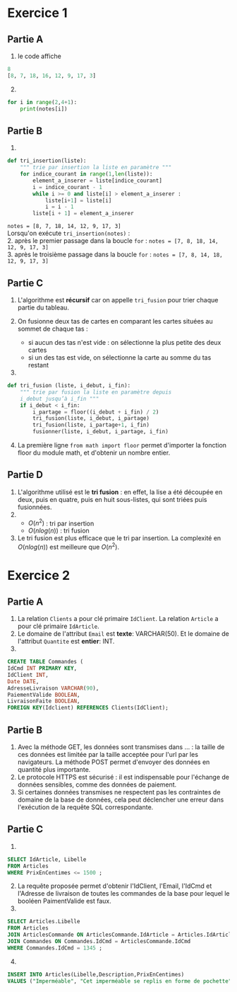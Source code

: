 # Exercice 1
## Partie A

1. le code affiche
```python
8
[8, 7, 18, 16, 12, 9, 17, 3]
```

2.
```python
for i in range(2,4+1):
    print(notes[i])
```
## Partie B
1.
```python
def tri_insertion(liste):
    """ trie par insertion la liste en paramètre """
    for indice_courant in range(1,len(liste)):
        element_a_inserer = liste[indice_courant]
        i = indice_courant - 1
        while i >= 0 and liste[i] > element_a_inserer :
            liste[i+1] = liste[i]
            i = i - 1
        liste[i + 1] = element_a_inserer
```

`notes = [8, 7, 18, 14, 12, 9, 17, 3]`  
Lorsqu'on exécute `tri_insertion(notes)` :  
2. après le premier passage dans la boucle `for` : `notes = [7, 8, 18, 14, 12, 9, 17, 3]`  
3. après le troisième passage dans la boucle `for` : `notes = [7, 8, 14, 18, 12, 9, 17, 3]`  

## Partie C

1. L'algorithme est **récursif** car on appelle `tri_fusion` pour trier chaque partie du tableau.
2. On fusionne deux tas de cartes en comparant les cartes situées au sommet de chaque tas : 
    * si aucun des tas n'est vide : on sélectionne la plus petite des deux cartes
    * si un des tas est vide, on sélectionne la carte au somme du tas restant

3.
```python
def tri_fusion (liste, i_debut, i_fin):
    """ trie par fusion la liste en paramètre depuis
    i_debut jusqu’à i_fin """
    if i_debut < i_fin:
        i_partage = floor((i_debut + i_fin) / 2)
        tri_fusion(liste, i_debut, i_partage)
        tri_fusion(liste, i_partage+1, i_fin)
        fusionner(liste, i_debut, i_partage, i_fin)
```

4. La première ligne `from math import floor` permet d'importer la fonction floor du module math, et d'obtenir un nombre entier.

## Partie D
1. L'algorithme utilisé est le **tri fusion** : en effet, la lise a été découpée en deux, puis en quatre, puis en huit sous-listes, qui sont triées puis fusionnées.
2.  
    * $O(n^2)$ : tri par insertion
    * $O(n log(n))$ : tri fusion
3. Le tri fusion est plus efficace que le tri par insertion.  La complexité en  $O(n log(n))$ est meilleure que  $O(n^2)$.



# Exercice 2
## Partie A
1. La relation `Clients` a pour clé primaire `IdClient`. La relation `Article` a pour clé primaire `IdArticle`.
2. Le domaine de l'attribut `Email` est **texte**: VARCHAR(50). Et le domaine de l'attribut `Quantite` est **entier**: INT.
3.
```sql
CREATE TABLE Commandes (
IdCmd INT PRIMARY KEY,
IdClient INT,
Date DATE,
AdresseLivraison VARCHAR(90),
PaiementValide BOOLEAN,
LivraisonFaite BOOLEAN,
FOREIGN KEY(Idclient) REFERENCES Clients(IdClient);
```

## Partie B
1. Avec la méthode GET, les données sont transmises dans ... : la taille de ces données est limitée par la taille acceptée pour l'url par les navigateurs. La méthode POST permet d'envoyer des données en quantité plus importante. 
2. Le protocole HTTPS est sécurisé : il est indispensable pour l'échange de données sensibles, comme des données de paiement. 
3. Si certaines données transmises ne respectent pas les contraintes de domaine de la base de données, cela peut déclencher une erreur dans l'exécution de la requête SQL correspondante.

## Partie C
1.
```sql
SELECT IdArticle, Libelle 
FROM Articles
WHERE PrixEnCentimes <= 1500 ;
```
2. La requête proposée permet d'obtenir l'IdClient, l'Email, l'IdCmd et l'Adresse de livraison de toutes les commandes de la base pour lequel le booléen PaimentValide est faux.
3.
```sql
SELECT Articles.Libelle
FROM Articles
JOIN ArticlesCommande ON ArticlesCommande.IdArticle = Articles.IdArticle
JOIN Commandes ON Commandes.IdCmd = ArticlesCommande.IdCmd
WHERE Commandes.IdCmd = 1345 ;
```


4.
```sql
INSERT INTO Articles(Libelle,Description,PrixEnCentimes)
VALUES ("Imperméable", "Cet imperméable se replis en forme de pochette", 999);
```

